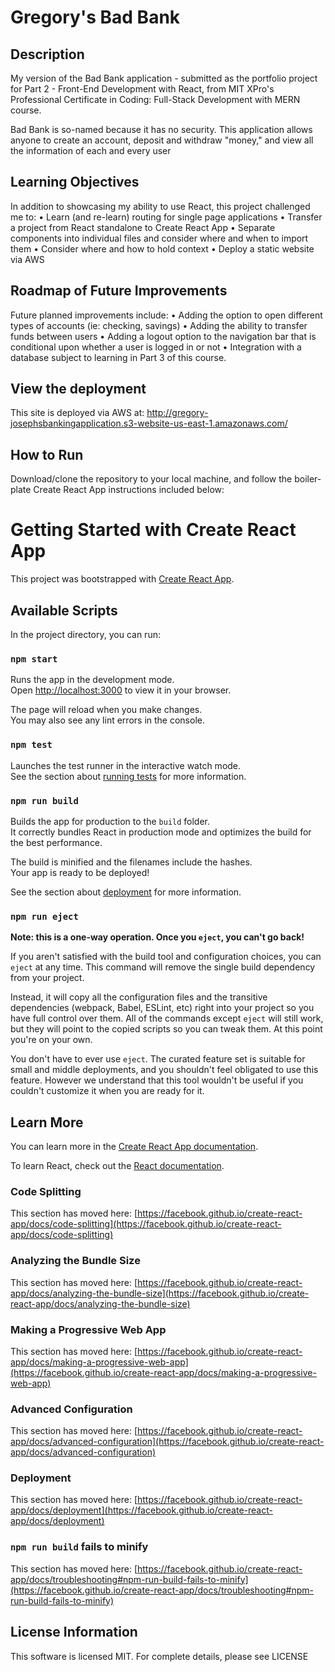 # Gregory's Bad Bank
## Description
My version of the Bad Bank application - submitted as the portfolio project for Part 2 - Front-End Development with React, from MIT XPro's Professional Certificate in Coding: Full-Stack Development with MERN course.

Bad Bank is so-named because it has no security. This application allows anyone to create an account, deposit and withdraw "money," and view all the information of each and every user

## Learning Objectives
In addition to showcasing my ability to use React, this project challenged me to:
    • Learn (and re-learn) routing for single page applications
    • Transfer a project from React standalone to Create React App
    • Separate components into individual files and consider where and when to import them
    • Consider where and how to hold context
    • Deploy a static website via AWS

## Roadmap of Future Improvements
Future planned improvements include:
    • Adding the option to open different types of accounts (ie: checking, savings)
    • Adding the ability to transfer funds between users
    • Adding a logout option to the navigation bar that is conditional upon whether a user is logged in or not
    • Integration with a database subject to learning in Part 3 of this course.

## View the deployment
This site is deployed via AWS at:
<a href="http://gregory-josephsbankingapplication.s3-website-us-east-1.amazonaws.com/">http://gregory-josephsbankingapplication.s3-website-us-east-1.amazonaws.com/</a>

## How to Run
Download/clone the repository to your local machine, and follow the boiler-plate Create React App instructions included below:

# Getting Started with Create React App

This project was bootstrapped with [Create React App](https://github.com/facebook/create-react-app).

## Available Scripts

In the project directory, you can run:

### `npm start`

Runs the app in the development mode.\
Open [http://localhost:3000](http://localhost:3000) to view it in your browser.

The page will reload when you make changes.\
You may also see any lint errors in the console.

### `npm test`

Launches the test runner in the interactive watch mode.\
See the section about [running tests](https://facebook.github.io/create-react-app/docs/running-tests) for more information.

### `npm run build`

Builds the app for production to the `build` folder.\
It correctly bundles React in production mode and optimizes the build for the best performance.

The build is minified and the filenames include the hashes.\
Your app is ready to be deployed!

See the section about [deployment](https://facebook.github.io/create-react-app/docs/deployment) for more information.

### `npm run eject`

**Note: this is a one-way operation. Once you `eject`, you can't go back!**

If you aren't satisfied with the build tool and configuration choices, you can `eject` at any time. This command will remove the single build dependency from your project.

Instead, it will copy all the configuration files and the transitive dependencies (webpack, Babel, ESLint, etc) right into your project so you have full control over them. All of the commands except `eject` will still work, but they will point to the copied scripts so you can tweak them. At this point you're on your own.

You don't have to ever use `eject`. The curated feature set is suitable for small and middle deployments, and you shouldn't feel obligated to use this feature. However we understand that this tool wouldn't be useful if you couldn't customize it when you are ready for it.

## Learn More

You can learn more in the [Create React App documentation](https://facebook.github.io/create-react-app/docs/getting-started).

To learn React, check out the [React documentation](https://reactjs.org/).

### Code Splitting

This section has moved here: [https://facebook.github.io/create-react-app/docs/code-splitting](https://facebook.github.io/create-react-app/docs/code-splitting)

### Analyzing the Bundle Size

This section has moved here: [https://facebook.github.io/create-react-app/docs/analyzing-the-bundle-size](https://facebook.github.io/create-react-app/docs/analyzing-the-bundle-size)

### Making a Progressive Web App

This section has moved here: [https://facebook.github.io/create-react-app/docs/making-a-progressive-web-app](https://facebook.github.io/create-react-app/docs/making-a-progressive-web-app)

### Advanced Configuration

This section has moved here: [https://facebook.github.io/create-react-app/docs/advanced-configuration](https://facebook.github.io/create-react-app/docs/advanced-configuration)

### Deployment

This section has moved here: [https://facebook.github.io/create-react-app/docs/deployment](https://facebook.github.io/create-react-app/docs/deployment)

### `npm run build` fails to minify

This section has moved here: [https://facebook.github.io/create-react-app/docs/troubleshooting#npm-run-build-fails-to-minify](https://facebook.github.io/create-react-app/docs/troubleshooting#npm-run-build-fails-to-minify)

## License Information
This software is licensed MIT. For complete details, please see LICENSE